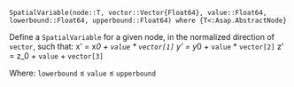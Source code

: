 ```
SpatialVariable(node::T, vector::Vector{Float64}, value::Float64, lowerbound::Float64, upperbound::Float64) where {T<:Asap.AbstractNode}
```

Define a `SpatialVariable` for a given node, in the normalized direction of `vector`, such that:     x' = x*0 + `value` * `vector[1]`       y' = y*0 + `value` * `vector[2]`       z' = z_0 + `value` + `vector[3]`

Where: `lowerbound` ≤ `value` ≤ `upperbound`
